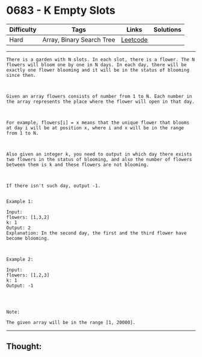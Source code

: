 # 0683 - K Empty Slots

Difficulty  | Tags | Links | Solutions
----------- | ---- | ----- | -----
Hard | Array, Binary Search Tree | [Leetcode](https://leetcode.com/problems/k-empty-slots/description/) |


-----------

```
There is a garden with N slots. In each slot, there is a flower. The N flowers will bloom one by one in N days. In each day, there will be exactly one flower blooming and it will be in the status of blooming since then.



Given an array flowers consists of number from 1 to N. Each number in the array represents the place where the flower will open in that day.



For example, flowers[i] = x means that the unique flower that blooms at day i will be at position x, where i and x will be in the range from 1 to N.



Also given an integer k, you need to output in which day there exists two flowers in the status of blooming, and also the number of flowers between them is k and these flowers are not blooming.



If there isn't such day, output -1.


Example 1:

Input: 
flowers: [1,3,2]
k: 1
Output: 2
Explanation: In the second day, the first and the third flower have become blooming.



Example 2:

Input: 
flowers: [1,2,3]
k: 1
Output: -1




Note:

The given array will be in the range [1, 20000].
```

-----------

## Thought:
